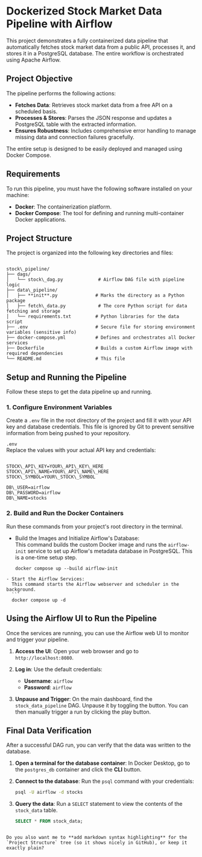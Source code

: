 
# Dockerized Stock Market Data Pipeline with Airflow

This project demonstrates a fully containerized data pipeline that automatically fetches stock market data from a public API, processes it, and stores it in a PostgreSQL database. The entire workflow is orchestrated using Apache Airflow.

## Project Objective

The pipeline performs the following actions:
- **Fetches Data**: Retrieves stock market data from a free API on a scheduled basis.
- **Processes & Stores**: Parses the JSON response and updates a PostgreSQL table with the extracted information.
- **Ensures Robustness**: Includes comprehensive error handling to manage missing data and connection failures gracefully.

The entire setup is designed to be easily deployed and managed using Docker Compose.

## Requirements

To run this pipeline, you must have the following software installed on your machine:

- **Docker**: The containerization platform.
- **Docker Compose**: The tool for defining and running multi-container Docker applications.

## Project Structure

The project is organized into the following key directories and files:

```

stock\_pipeline/
├── dags/
│   └── stock\_dag.py             # Airflow DAG file with pipeline logic
├── data\_pipeline/
│   ├── **init**.py              # Marks the directory as a Python package
│   ├── fetch\_data.py            # The core Python script for data fetching and storage
│   └── requirements.txt         # Python libraries for the data script
├── .env                         # Secure file for storing environment variables (sensitive info)
├── docker-compose.yml           # Defines and orchestrates all Docker services
├── Dockerfile                   # Builds a custom Airflow image with required dependencies
└── README.md                    # This file

```

## Setup and Running the Pipeline

Follow these steps to get the data pipeline up and running.

### 1. Configure Environment Variables

Create a `.env` file in the root directory of the project and fill it with your API key and database credentials. This file is ignored by Git to prevent sensitive information from being pushed to your repository.

`.env`  
Replace the values with your actual API key and credentials:

```

STOCK\_API\_KEY=YOUR\_API\_KEY\_HERE
STOCK\_API\_NAME=YOUR\_API\_NAME\_HERE
STOCK\_SYMBOL=YOUR\_STOCK\_SYMBOL

DB\_USER=airflow
DB\_PASSWORD=airflow
DB\_NAME=stocks

````

### 2. Build and Run the Docker Containers

Run these commands from your project's root directory in the terminal.

- Build the Images and Initialize Airflow's Database:  
  This command builds the custom Docker image and runs the `airflow-init` service to set up Airflow's metadata database in PostgreSQL. This is a one-time setup step.
  ```
  docker compose up --build airflow-init
````
- Start the Airflow Services:
  This command starts the Airflow webserver and scheduler in the background.
  ```
  docker compose up -d
````
## Using the Airflow UI to Run the Pipeline

Once the services are running, you can use the Airflow web UI to monitor and trigger your pipeline.

1. **Access the UI**: Open your web browser and go to `http://localhost:8080`.
2. **Log in**: Use the default credentials:

   * **Username**: `airflow`
   * **Password**: `airflow`
3. **Unpause and Trigger**: On the main dashboard, find the `stock_data_pipeline` DAG. Unpause it by toggling the button. You can then manually trigger a run by clicking the play button.

## Final Data Verification

After a successful DAG run, you can verify that the data was written to the database.

1. **Open a terminal for the database container**: In Docker Desktop, go to the `postgres_db` container and click the **CLI** button.
2. **Connect to the database**: Run the `psql` command with your credentials:

   ```sh
   psql -U airflow -d stocks
   ```
3. **Query the data**: Run a `SELECT` statement to view the contents of the `stock_data` table.

   ```sql
   SELECT * FROM stock_data;
   ```

```

Do you also want me to **add markdown syntax highlighting** for the `Project Structure` tree (so it shows nicely in GitHub), or keep it exactly plain?
```







